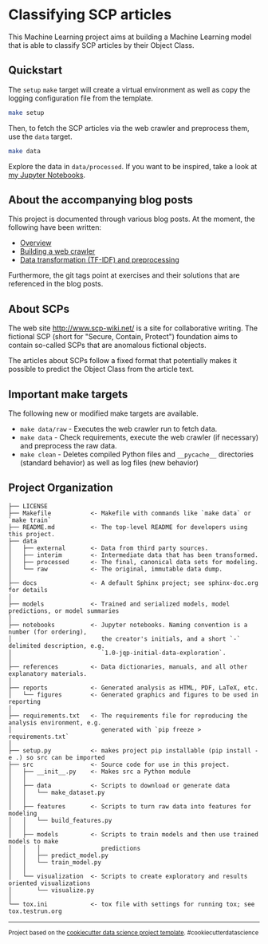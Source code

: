 Classifying SCP articles
==============================

This Machine Learning project aims at building a Machine Learning model that is
able to classify SCP articles by their Object Class.

Quickstart
------------

The `setup` `make` target will create a virtual environment as well as copy the
logging configuration file from the template.
``` sh
make setup
```

Then, to fetch the SCP articles via the web crawler and preprocess them, use the `data` target.

``` sh
make data
```

Explore the data in `data/processed`. If you want to be inspired, take a look at
<a href="https://github.com/waveFrontSet/machine-learning-scp/tree/master/notebooks">my Jupyter Notebooks</a>.

About the accompanying blog posts
------------

This project is documented through various blog posts. At the moment, the
following have been written:
- <a href="https://paul-grillenberger.de/2019/11/10/a-machine-learning-project-classifying-scps-overview/">Overview</a>
- <a href="https://paul-grillenberger.de/2019/11/24/classifying-scps-part-1-building-a-web-crawler/">Building a web crawler</a>
- <a
  href="https://paul-grillenberger.de/2020/03/07/classifying-scps-part-2-data-transformation-and-preprocessing/">Data
  transformation (TF-IDF) and preprocessing</a>

Furthermore, the git tags point at exercises and their solutions that are
referenced in the blog posts.

About SCPs
------------

The web site http://www.scp-wiki.net/ is a site for collaborative writing. The
fictional SCP (short for "Secure, Contain, Protect") foundation aims to contain
so-called SCPs that are anomalous fictional objects.

The articles about SCPs follow a fixed format that potentially makes it possible
to predict the Object Class from the article text.

Important make targets
------------

The following new or modified make targets are available.

- `make data/raw` - Executes the web crawler run to fetch data.
- `make data` - Check requirements, execute the web crawler (if necessary) and
  preprocess the raw data.
- `make clean` - Deletes compiled Python files and `__pycache__` directories (standard behavior) as well as log files (new behavior)


Project Organization
------------

    ├── LICENSE
    ├── Makefile           <- Makefile with commands like `make data` or `make train`
    ├── README.md          <- The top-level README for developers using this project.
    ├── data
    │   ├── external       <- Data from third party sources.
    │   ├── interim        <- Intermediate data that has been transformed.
    │   ├── processed      <- The final, canonical data sets for modeling.
    │   └── raw            <- The original, immutable data dump.
    │
    ├── docs               <- A default Sphinx project; see sphinx-doc.org for details
    │
    ├── models             <- Trained and serialized models, model predictions, or model summaries
    │
    ├── notebooks          <- Jupyter notebooks. Naming convention is a number (for ordering),
    │                         the creator's initials, and a short `-` delimited description, e.g.
    │                         `1.0-jqp-initial-data-exploration`.
    │
    ├── references         <- Data dictionaries, manuals, and all other explanatory materials.
    │
    ├── reports            <- Generated analysis as HTML, PDF, LaTeX, etc.
    │   └── figures        <- Generated graphics and figures to be used in reporting
    │
    ├── requirements.txt   <- The requirements file for reproducing the analysis environment, e.g.
    │                         generated with `pip freeze > requirements.txt`
    │
    ├── setup.py           <- makes project pip installable (pip install -e .) so src can be imported
    ├── src                <- Source code for use in this project.
    │   ├── __init__.py    <- Makes src a Python module
    │   │
    │   ├── data           <- Scripts to download or generate data
    │   │   └── make_dataset.py
    │   │
    │   ├── features       <- Scripts to turn raw data into features for modeling
    │   │   └── build_features.py
    │   │
    │   ├── models         <- Scripts to train models and then use trained models to make
    │   │   │                 predictions
    │   │   ├── predict_model.py
    │   │   └── train_model.py
    │   │
    │   └── visualization  <- Scripts to create exploratory and results oriented visualizations
    │       └── visualize.py
    │
    └── tox.ini            <- tox file with settings for running tox; see tox.testrun.org


--------

<p><small>Project based on the <a target="_blank" href="https://drivendata.github.io/cookiecutter-data-science/">cookiecutter data science project template</a>. #cookiecutterdatascience</small></p>
